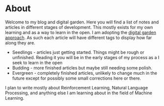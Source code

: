 
# About

Welcome to my blog and digital garden. Here you will find a list of notes and articles in different stages of development. This mostly exists for my own learning and as a way to learn in the open. I am adopting the [digital garden approach](https://maggieappleton.com/garden-history). As such each article will have different tags to display how far along they are.

* Seedlings - articles just getting started. Things might be rough or unfinished. Reading it you will be in the early stages of my process as a I seek to learn in the open
* Budding - more finished articles but maybe still needing some polish.
* Evergreen - completely finished articles, unlikely to change much in the future except for possibly some small corrections here or there.

I plan to write mostly about Reinforcement Learning, Natural Language Processing, and anything else I am learning about in the field of Machine Learning.